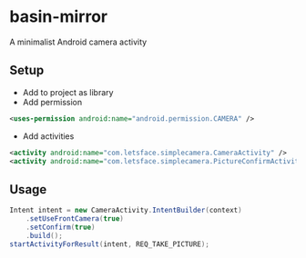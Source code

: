 basin-mirror
============

A minimalist Android camera activity

## Setup

* Add to project as library
* Add permission

```xml
<uses-permission android:name="android.permission.CAMERA" />
```
* Add activities

```xml
<activity android:name="com.letsface.simplecamera.CameraActivity" />
<activity android:name="com.letsface.simplecamera.PictureConfirmActivity" />
```

## Usage
```java
Intent intent = new CameraActivity.IntentBuilder(context)
    .setUseFrontCamera(true)
    .setConfirm(true)
    .build();
startActivityForResult(intent, REQ_TAKE_PICTURE);
```
